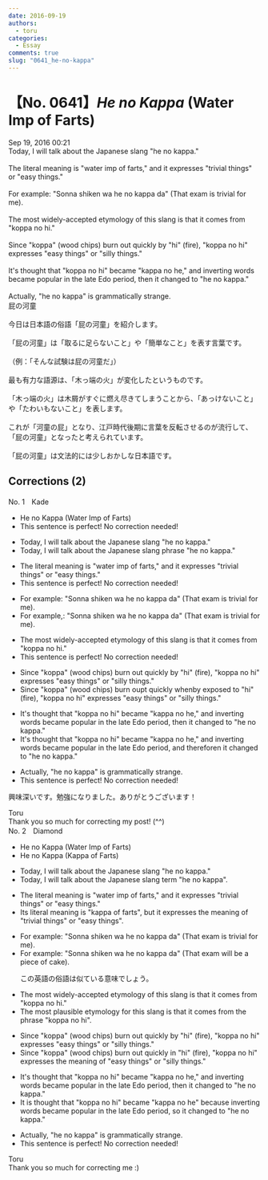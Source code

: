 ```yaml
---
date: 2016-09-19
authors:
  - toru
categories:
  - Essay
comments: true
slug: "0641_he-no-kappa"
---
```


# 【No. 0641】<strong><em>He no Kappa</em></strong> (Water Imp of Farts)
<div class="date">Sep 19, 2016 00:21</div>
<div id="post"><div id="body_show_ori">
Today, I will talk about the Japanese slang "he no kappa."<br/><br/>The literal meaning is "water imp of farts," and it expresses "trivial things" or "easy things."<br/><br/>For example: "Sonna shiken wa he no kappa da" (That exam is trivial for me).<br/><br/>The most widely-accepted etymology of this slang is that it comes from "koppa no hi."<br/><br/>Since "koppa" (wood chips) burn out quickly by "hi" (fire), "koppa no hi" expresses "easy things" or "silly things."<br/><br/>It's thought that "koppa no hi" became "kappa no he," and inverting words became popular in the late Edo period, then it changed to "he no kappa."<br/><br/>Actually, "he no kappa" is grammatically strange.
</div></div>

<!-- more -->

<div id="post_ja"><div id="body_show_mo">
屁の河童<br/><br/>今日は日本語の俗語「屁の河童」を紹介します。<br/><br/>「屁の河童」は「取るに足らないこと」や「簡単なこと」を表す言葉です。<br/><br/>（例：「そんな試験は屁の河童だ」）<br/><br/>最も有力な語源は、「木っ端の火」が変化したというものです。<br/><br/>「木っ端の火」は木屑がすぐに燃え尽きてしまうことから、「あっけないこと」や「たわいもないこと」を表します。<br/><br/>これが「河童の屁」となり、江戸時代後期に言葉を反転させるのが流行して、「屁の河童」となったと考えられています。<br/><br/>「屁の河童」は文法的には少しおかしな日本語です。
</div></div>

## Corrections (2)
<div id="block"><div class="first_name"> No. 1　<span class="just_name">Kade</span></div><div id="block2">
<ul class="correction_field">
<li class="incorrect">He no Kappa (Water Imp of Farts)</li>
<li class="corrected perfect">This sentence is perfect! No correction needed!</li>
</ul>
<ul class="correction_field">
<li class="incorrect">Today, I will talk about the Japanese slang "he no kappa."</li>
<li class="corrected correct">
Today, I will talk about the Japanese slang <span class="f_red">phrase </span>"he no kappa."
</li>
</ul>
<ul class="correction_field">
<li class="incorrect">The literal meaning is "water imp of farts," and it expresses "trivial things" or "easy things."</li>
<li class="corrected perfect">This sentence is perfect! No correction needed!</li>
</ul>
<ul class="correction_field">
<li class="incorrect">For example: "Sonna shiken wa he no kappa da" (That exam is trivial for me).</li>
<li class="corrected correct">
For example<span class="f_red">,</span><span class="f_gray"><span class="sline">:</span></span> "Sonna shiken wa he no kappa da" (That exam is trivial for me).
</li>
</ul>
<ul class="correction_field">
<li class="incorrect">The most widely-accepted etymology of this slang is that it comes from "koppa no hi."</li>
<li class="corrected perfect">This sentence is perfect! No correction needed!</li>
</ul>
<ul class="correction_field">
<li class="incorrect">Since "koppa" (wood chips) burn out quickly by "hi" (fire), "koppa no hi" expresses "easy things" or "silly things."</li>
<li class="corrected correct">
Since "koppa" (wood chips) burn <span class="f_gray"><span class="sline">o</span></span>u<span class="f_red">p</span><span class="f_gray"><span class="sline">t</span></span> quickly <span class="f_red">when</span><span class="f_gray"><span class="sline">by</span></span> <span class="f_red">exposed to </span>"hi" (fire), "koppa no hi" expresses "easy things" or "silly things."
</li>
</ul>
<ul class="correction_field">
<li class="incorrect">It's thought that "koppa no hi" became "kappa no he," and inverting words became popular in the late Edo period, then it changed to "he no kappa."</li>
<li class="corrected correct">
It's thought that "koppa no hi" became "kappa no he," and inverting words became popular in the late Edo period, <span class="f_red">and </span>the<span class="f_red">refore</span><span class="f_gray"><span class="sline">n</span></span> it changed to "he no kappa."
</li>
</ul>
<ul class="correction_field">
<li class="incorrect">Actually, "he no kappa" is grammatically strange.</li>
<li class="corrected perfect">This sentence is perfect! No correction needed!</li>
</ul>
<p class="comment_small">
 興味深いです。勉強になりました。ありがとうございます！
</p>

</div><div class="name"><span class="just_name">Toru</span><br>
Thank you so much for correcting my post! (^^)
</div>
</div>
<div id="block"><div class="first_name"> No. 2　<span class="just_name">Diamond</span></div><div id="block2">
<ul class="correction_field">
<li class="incorrect">He no Kappa (Water Imp of Farts)</li>
<li class="corrected correct">
He no Kappa (<span class="f_blue">Kappa</span> of Farts)
</li>
</ul>
<ul class="correction_field">
<li class="incorrect">Today, I will talk about the Japanese slang "he no kappa."</li>
<li class="corrected correct">
Today, I will talk about the Japanese slang <span class="f_blue">term</span> "he no kappa".
</li>
</ul>
<ul class="correction_field">
<li class="incorrect">The literal meaning is "water imp of farts," and it expresses "trivial things" or "easy things."</li>
<li class="corrected correct">
<span class="f_blue">Its</span> literal meaning is "<span class="f_blue">kappa</span> of farts", <span class="f_blue">but</span> it expresses <span class="f_blue">the meaning of</span> "trivial things" or "easy things".
</li>
</ul>
<ul class="correction_field">
<li class="incorrect">For example: "Sonna shiken wa he no kappa da" (That exam is trivial for me).</li>
<li class="corrected correct">
For example: "Sonna shiken wa he no kappa da" (That exam <span class="f_blue">will be a piece of cake</span>).
<p class="correction_comment">この英語の俗語は似ている意味でしょう。</p>
</li>
</ul>
<ul class="correction_field">
<li class="incorrect">The most widely-accepted etymology of this slang is that it comes from "koppa no hi."</li>
<li class="corrected correct">
The most <span class="f_blue">plausible</span> etymology <span class="f_blue">for</span> this slang is that it comes from <span class="f_blue">the phrase</span> "koppa no hi".
</li>
</ul>
<ul class="correction_field">
<li class="incorrect">Since "koppa" (wood chips) burn out quickly by "hi" (fire), "koppa no hi" expresses "easy things" or "silly things."</li>
<li class="corrected correct">
Since "koppa" (wood chips) burn out quickly <span class="f_blue">in</span> "hi" (fire), "koppa no hi" expresses <span class="f_blue">the meaning of </span>"easy things" or "silly things."
</li>
</ul>
<ul class="correction_field">
<li class="incorrect">It's thought that "koppa no hi" became "kappa no he," and inverting words became popular in the late Edo period, then it changed to "he no kappa."</li>
<li class="corrected correct">
It <span class="f_blue">i</span>s thought that "koppa no hi" became "kappa no he" <span class="f_blue">because</span> inverting words became popular in the late Edo period, <span class="f_blue">so it </span>changed to "he no kappa."
</li>
</ul>
<ul class="correction_field">
<li class="incorrect">Actually, "he no kappa" is grammatically strange.</li>
<li class="corrected perfect">This sentence is perfect! No correction needed!</li>
</ul>
</div><div class="name"><span class="just_name">Toru</span><br>
Thank you so much for correcting me :)
</div>
</div>

